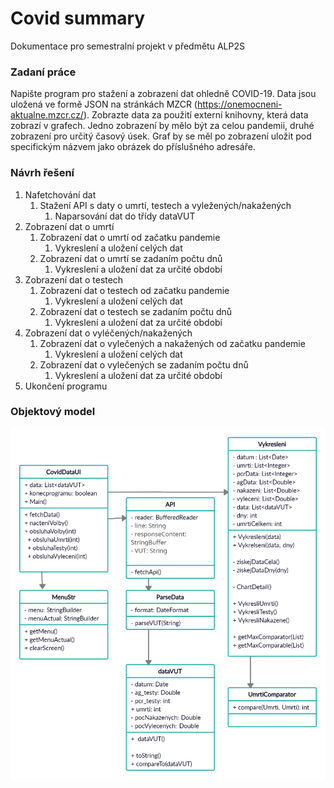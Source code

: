 # Covid summary

Dokumentace pro semestralní projekt v předmětu ALP2S
### Zadaní práce
Napište program pro stažení a zobrazení dat ohledně COVID-19. Data jsou uložená ve formě JSON na stránkách MZCR (https://onemocneni-aktualne.mzcr.cz/). Zobrazte data za použití externí knihovny, která data zobrazí v grafech. Jedno zobrazení by mělo být za celou pandemii, druhé zobrazení pro určitý časový úsek. Graf by se měl po zobrazení uložit pod specifickým názvem jako obrázek do příslušného adresáře.
### Návrh řešení 

1. Nafetchování dat
    1. Stažení API s daty o umrtí, testech a vyležených/nakažených
        1. Naparsování dat do třídy dataVUT
3. Zobrazení dat o umrtí
    1. Zobrazení dat o umrtí od začatku pandemie
        1. Vykreslení a uložení celých dat
    2. Zobrazení dat o umrtí se zadaním počtu dnů 
        1. Vykreslení a uložení dat za určité období 
4. Zobrazení dat o testech
    1. Zobrazení dat o testech od začatku pandemie
        1. Vykreslení a uložení celých dat 
    2. Zobrazení dat o testech se zadaním počtu dnů
        1. Vykreslení a uložení dat za určité období 
5. Zobrazení dat o vyléčených/nakažených
    1. Zobrazení dat o vylečených a nakažených od začatku pandemie
        1. Vykreslení a uložení celých dat 
    3. Zobrazení dat o vylečených se zadaním počtu dnů
        1. Vykreslení a uložení dat za určité období 
6. Ukončení programu

### Objektový model

![UML Diagram](https://github.com/jenicekhartigu/ALG2021LS_PROJ/blob/main/umldiagram.png)

### 
  
